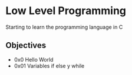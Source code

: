 # Low Level Programming
Starting to learn the programming language in C


## Objectives
* 0x0 Hello World		
* 0x01 Variables if else y while

